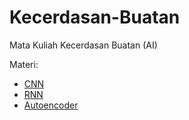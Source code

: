 # Kecerdasan-Buatan
Mata Kuliah Kecerdasan Buatan (AI) 

Materi: 
- [CNN](/CNN)
- [RNN](/RNN)
- [Autoencoder](/Autoencoder)

